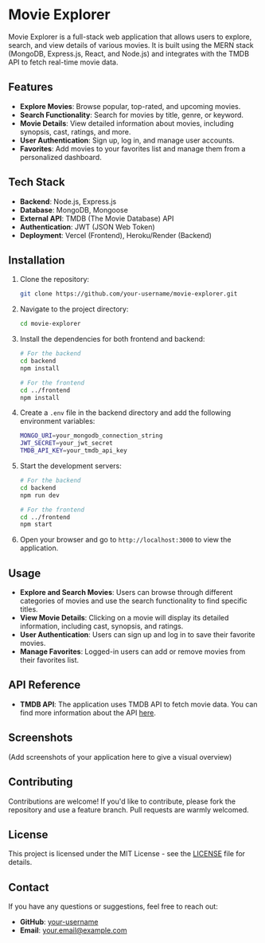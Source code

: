 
# Movie Explorer

Movie Explorer is a full-stack web application that allows users to explore, search, and view details of various movies. It is built using the MERN stack (MongoDB, Express.js, React, and Node.js) and integrates with the TMDB API to fetch real-time movie data.

## Features

- **Explore Movies**: Browse popular, top-rated, and upcoming movies.
- **Search Functionality**: Search for movies by title, genre, or keyword.
- **Movie Details**: View detailed information about movies, including synopsis, cast, ratings, and more.
- **User Authentication**: Sign up, log in, and manage user accounts.
- **Favorites**: Add movies to your favorites list and manage them from a personalized dashboard.

## Tech Stack

- **Backend**: Node.js, Express.js
- **Database**: MongoDB, Mongoose
- **External API**: TMDB (The Movie Database) API
- **Authentication**: JWT (JSON Web Token)
- **Deployment**: Vercel (Frontend), Heroku/Render (Backend)

## Installation

1. Clone the repository:
   ```bash
   git clone https://github.com/your-username/movie-explorer.git
   ```
   
2. Navigate to the project directory:
   ```bash
   cd movie-explorer
   ```

3. Install the dependencies for both frontend and backend:
   ```bash
   # For the backend
   cd backend
   npm install

   # For the frontend
   cd ../frontend
   npm install
   ```

4. Create a `.env` file in the backend directory and add the following environment variables:
   ```bash
   MONGO_URI=your_mongodb_connection_string
   JWT_SECRET=your_jwt_secret
   TMDB_API_KEY=your_tmdb_api_key
   ```

5. Start the development servers:
   ```bash
   # For the backend
   cd backend
   npm run dev

   # For the frontend
   cd ../frontend
   npm start
   ```

6. Open your browser and go to `http://localhost:3000` to view the application.

## Usage

- **Explore and Search Movies**: Users can browse through different categories of movies and use the search functionality to find specific titles.
- **View Movie Details**: Clicking on a movie will display its detailed information, including cast, synopsis, and ratings.
- **User Authentication**: Users can sign up and log in to save their favorite movies.
- **Manage Favorites**: Logged-in users can add or remove movies from their favorites list.

## API Reference

- **TMDB API**: The application uses TMDB API to fetch movie data. You can find more information about the API [here](https://www.themoviedb.org/documentation/api).

## Screenshots

(Add screenshots of your application here to give a visual overview)

## Contributing

Contributions are welcome! If you'd like to contribute, please fork the repository and use a feature branch. Pull requests are warmly welcomed.

## License

This project is licensed under the MIT License - see the [LICENSE](LICENSE) file for details.

## Contact

If you have any questions or suggestions, feel free to reach out:

- **GitHub**: [your-username](https://github.com/your-username)
- **Email**: your.email@example.com

